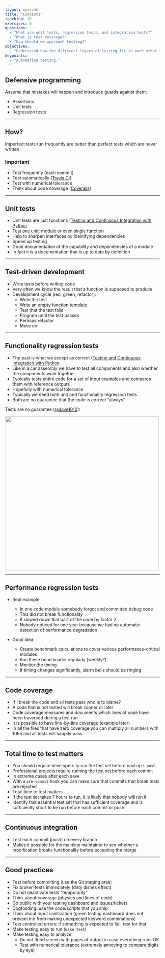 ```yaml
---
layout: episode
title: "Concepts"
teaching: 20
exercises: 0
questions:
  - "What are unit tests, regression tests, and integration tests?"
  - "What is test coverage?"
  - "How should we approach testing?"
objectives:
  - "Understand how the different layers of testing fit to each other."
keypoints:
  - "Automatize testing."
---
```


## Defensive programming

Assume that mistakes will happen and introduce guards against them:
- Assertions
- Unit tests
- Regression tests

---

## How?

Imperfect tests run frequently are better than perfect tests which are never written

### Important

- Test frequently (each commit)
- Test automatically ([Travis CI](https://travis-ci.org))
- Test with numerical tolerance
- Think about code coverage ([Coveralls](https://coveralls.io))

---

## Unit tests

- Unit tests are just functions ([Testing and Continuous Integration with Python](http://katyhuff.github.io/python-testing/)
- Test one unit: module or even single function
- Help to sharpen interfaces by identifying dependencies
- Speed up testing
- Good documentation of the capability and dependencies of a module
- In fact it is a documentation that is up to date by definition

---

## Test-driven development

- Write tests before writing code
- Very often we know the result that a function is supposed to produce
- Development cycle (red, green, refactor):
    - Write the test
    - Write an empty function template
    - Test that the test fails
    - Program until the test passes
    - Perhaps refactor
    - Move on

---

## Functionality regression tests

- The past is what we accept as correct ([Testing and Continuous Integration with Python](http://katyhuff.github.io/python-testing/)
- Like in a car assembly we have to test all components and also whether the components work together
- Typically tests entire code for a set of input examples and compares them with reference outputs
- Hopefully with numerical tolerance
- Typically we need both unit and functionality regression tests
- Both are no guarantee that the code is correct "always"

Tests are no guarantee ([@dave1010](https://twitter.com/dave1010/status/613601365529657344)):

<img src="{{ site.baseurl }}/img/unit-testing.jpg" style="width: 500px;"/>

---

## Performance regression tests

- Real example
    - In one code module somebody forgot and committed debug code
    - This did not break functionality
    - It slowed down that part of the code by factor 2
    - Nobody noticed for one year because we had no automatic detection of performance degradation

- Good idea
    - Create benchmark calculations to cover various performance-critical modules
    - Run these benchmarks regularly (weekly?)
    - Monitor the timing
    - If timing changes significantly, alarm bells should be ringing

---

## Code coverage

- If I break the code and all tests pass who is to blame?
- A code that is not tested will break sooner or later
- Code coverage measures and documents which lines of code have been traversed during a test run
- It is possible to have line-by-line coverage (example later)
- In all the files that have zero coverage you can multiply all numbers with 10E5 and all tests
  will happily pass

---

## Total time to test matters

- You should require developers to run the test set before each `git push`
- Professional projects require running the test set before each commit
- In extreme cases after each save
- With a `pre-commit` hook you can make sure that commits that break tests are rejected
- Total time to test matters
- If the test set takes 7 hours to run, it is likely that nobody will run it
- Identify fast essential test set that has sufficient coverage and is sufficiently
  short to be run before each commit or push

---

## Continuous integration

- Test each commit (push) on every branch
- Makes it possible for the mainline maintainer to see whether a modification
  breaks functionality before accepting the merge

---

## Good practices

- Test before committing (use the Git staging area)
- Fix broken tests immediately (dirty dishes effect)
- Do not deactivate tests "temporarily"
- Think about coverage (physics and lines of code)
- Go public with your testing dashboard and issues/tickets
- Dogfooding: use the code/scripts that you ship
- Think about input sanitization (green testing dashboard does not prevent me from making unexpected keyword combinations)
- Test controlled errors: if something is expected to fail, test for that
- Make testing easy to run (`make test`)
- Make testing easy to analyze
    - Do not flood screen with pages of output in case everything runs OK
    - Test with numerical tolerance (extremely annoying to compare digits by eye)

